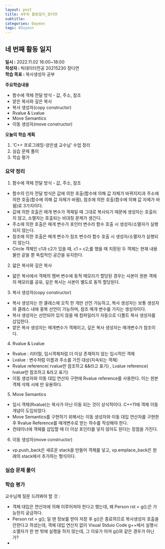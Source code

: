 ```yaml
---
layout: post
title: 4주차 활동일지_장다연
subtitle:
categories: Dayeon
tags: #Dayeon
---
```

## 네 번째 활동 일지
**일시 :** 2022.11.02 16:00~18:00  
**작성자 :** 빅데이터전공 20215230 장다연  
**학습 목표 :** 복사생성자 공부 

**주요학습내용**
- 함수에 객체 전달 방식 - 값, 주소, 참조
- 얕은 복사와 깊은 복사
- 복사 생성자(copy constructor)
- Rvalue & Lvalue
- Move Semantics
- 이동 생성자(move constructor)

**오늘의 학습 계획**
1. 'C++ 프로그래밍-양은샘 교수님' 수업 정리
2. 실습 문제 풀이
3. 학습 평가

### 요약 정리
1. 함수에 객체 전달 방식 - 값, 주소, 참조
 - 함수의 인자 전달 방식은 값에 의한 호출(함수에 의해 값 자체가 바뀌지X)과 주소에 의한 호출(함수에 의해 값 자체가 바뀜), 참조에 의한 호출(함수에 의해 값 자체가 바뀜)로 3가지이다.
 - 값에 의한 호출은 매개 변수가 객체일 때 그대로 복사되기 때문에 생성자는 호출되지 않고, 소멸자는 호출되는 비대칭 문제가 생긴다.
 - 주소에 의한 호출은 매개 변수가 포인터 변수라 함수 호출 시 생성자/소멸자가 실행되지 않는다.
 - 참조에 의한 호출은 매개 변수가 참조 변수라 함수 호출 시 생성자/소멸자가 실행되지 않는다.
 - Circle 객체인 c1과 c2가 있을 때, c1 = c2;를 했을 때 치횐된 두 객체는 현재 내용물만 같을 뿐 독립적인 공간을 유지한다.
2. 얇은 복사와 깊은 복사
 - 얇은 복사에서 객체의 멤버 변수에 동적 메모리가 할당된 경우는 사본이 원본 객체의 메모리를 공유, 깊은 복사는 사본이 별도로 동적 할당된다.
3. 복사 생성자(copy constructor)
 - 복사 생성자는 한 클래스에 오직 한 개만 선언 가능하고, 복사 생성자는 보통 생성자와 클래스 내에 중복 선언이 가능하며, 참조 매개 변수를 가지는 생성자이다.
 - 복사 생성자는 선언되어 있지 않을 때 컴파일러가 자동으로 디폴트 복사 생성자를 삽입한다.
 - 얕은 복사 생성자는 매개변수가 객체이고, 깊은 복사 생성자는 매개변수가 참조이다.
4. Rvalue & Lvalue
 - Rvalue : 리터럴, 임시객체처럼 더 이상 존재하지 않는 임시적인 객체
 - Lvalue : 변수처럼 이름과 주소를 가진 대상(지속되는 객체)
 - Rvalue reference( rvalue만 참조하고 &&라고 표기) , Lvalue reference( lvalue만 참조하고 &라고 표기)
 - 이동 생성자와 이동 대입 연산자 구현에 Rvalue reference를 사용한다. 이는 원본 객체 삭제 시에 만 유용하다.
5. Move Semantics
 - 임시 객체(Rvalue)는 복사가 아닌 이동 되는 것이 상식적이다. C++11에 객체 이동 개념이 도입되었다.
 - Move Semantics를 구현하기 위해서는 이동 생성자와 이동 대입 연산자를 구현한 후 Rvalue Reference를 매개변수로 받는 하수를 작성해야 한다.
 - 컨테이너에 객체를 삽입할 때 더 이상 포인터를 넣지 않아도 된다는 장점을 가진다.
6. 이동 생성자(move constructor)
 - vp.push_back은 새로운 stack을 만들어 객체를 넣고, vp.emplace_back은 원래의 stack에서 추가하는 형식이다.
### 실습 문제 풀이
  <script src="https://gist.github.com/ABCplus22/fcf946f6d337801cda1833ed41fe7fe3.js"></script>
### 학습 평가
교수님께 질문 드려봐야 할 것 :
 - 객체 대입은 연산자에 의해 이루어져야 한다고 했는데, 왜 Person rst = g();은 가능한지 궁금하다.
 - Person rst = g(); 일 땐 정보를 받아 저장 후 g()은 종료하므로 복사생성자 호출을 안한다고 하셨는데, 객체 대입 연산자 없이 Visual Stduio Code g++에서 실행시 소멸자가 한 번 밖에 실행을 하지 않는데, 그 이유가 아까 g()와 같은 경우가 아닌가?
 - 
